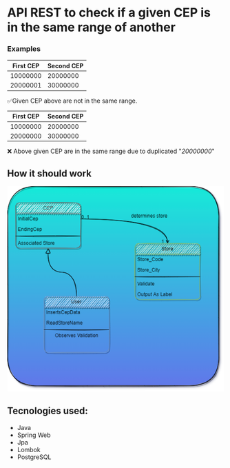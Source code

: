 # API REST to check if a given CEP is in the same range of another

### Examples

| First CEP | Second CEP |
| --------- | ---------- |
| 10000000  | 20000000   |
| 20000001  | 30000000   |

✅Given CEP above are not in the same range.

| First CEP | Second CEP |
| --------- | ---------- |
| 10000000  | 20000000   |
| 20000000  | 30000000   |

❌ Above given CEP are in the same range due to duplicated "*20000000*"

## How it should work

![](https://github.com/tfalc/CepApi/blob/main/src/main/resources/img/UMLCase.png)

## Tecnologies used:

- Java
- Spring Web
- Jpa
- Lombok
- PostgreSQL